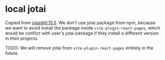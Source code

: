 # local jotai

Copied from [jotai@0.15.5](https://unpkg.com/jotai@0.15.5/index.module.js).
We don't use jotai package from npm, because we want to avoid install the package inside `vite-plugin-react-pages`, which would be conflict with user's jotai package if they install a different version in their projects.

TODO: We will remove jotai from `vite-plugin-react-pages` entirely in the future.
